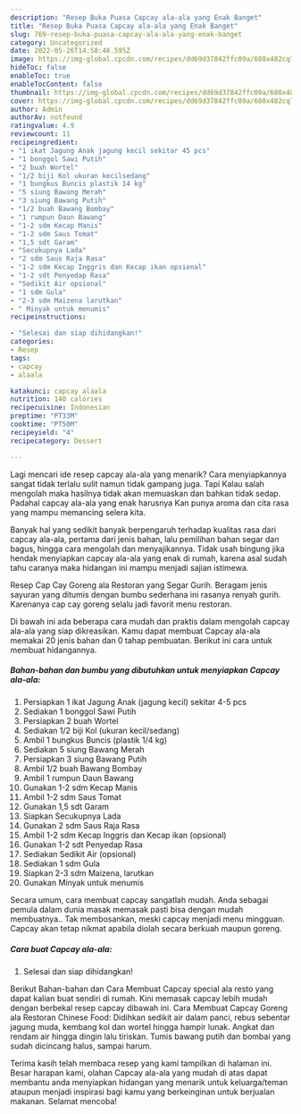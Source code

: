 ```yaml
---
description: "Resep Buka Puasa Capcay ala-ala yang Enak Banget"
title: "Resep Buka Puasa Capcay ala-ala yang Enak Banget"
slug: 769-resep-buka-puasa-capcay-ala-ala-yang-enak-banget
category: Uncategorized
date: 2022-05-26T14:58:48.595Z
image: https://img-global.cpcdn.com/recipes/dd69d37842ffc09a/680x482cq70/capcay-ala-ala-foto-resep-utama.jpg
hideToc: false
enableToc: true
enableTocContent: false
thumbnail: https://img-global.cpcdn.com/recipes/dd69d37842ffc09a/680x482cq70/capcay-ala-ala-foto-resep-utama.jpg
cover: https://img-global.cpcdn.com/recipes/dd69d37842ffc09a/680x482cq70/capcay-ala-ala-foto-resep-utama.jpg
author: Admin
authorAv: notfound
ratingvalue: 4.9
reviewcount: 11
recipeingredient:
- "1 ikat Jagung Anak jagung kecil sekitar 45 pcs"
- "1 bonggol Sawi Putih"
- "2 buah Wortel"
- "1/2 biji Kol ukuran kecilsedang"
- "1 bungkus Buncis plastik 14 kg"
- "5 siung Bawang Merah"
- "3 siung Bawang Putih"
- "1/2 buah Bawang Bombay"
- "1 rumpun Daun Bawang"
- "1-2 sdm Kecap Manis"
- "1-2 sdm Saus Tomat"
- "1,5 sdt Garam"
- "Secukupnya Lada"
- "2 sdm Saus Raja Rasa"
- "1-2 sdm Kecap Inggris dan Kecap ikan opsional"
- "1-2 sdt Penyedap Rasa"
- "Sedikit Air opsional"
- "1 sdm Gula"
- "2-3 sdm Maizena larutkan"
- " Minyak untuk menumis"
recipeinstructions:

- "Selesai dan siap dihidangkan!"
categories:
- Resep
tags:
- capcay
- alaala

katakunci: capcay alaala 
nutrition: 140 calories
recipecuisine: Indonesian
preptime: "PT33M"
cooktime: "PT50M"
recipeyield: "4"
recipecategory: Dessert

---
```



Lagi mencari ide resep capcay ala-ala yang menarik? Cara menyiapkannya sangat tidak terlalu sulit namun tidak gampang juga. Tapi Kalau salah mengolah maka hasilnya tidak akan memuaskan dan bahkan tidak sedap. Padahal capcay ala-ala yang enak harusnya Kan punya aroma dan cita rasa yang mampu memancing selera kita.


Banyak hal yang sedikit banyak berpengaruh terhadap kualitas rasa dari capcay ala-ala, pertama dari jenis bahan, lalu pemilihan bahan segar dan bagus, hingga cara mengolah dan menyajikannya. Tidak usah bingung jika hendak menyiapkan capcay ala-ala yang enak di rumah, karena asal sudah tahu caranya maka hidangan ini mampu menjadi sajian istimewa.

Resep Cap Cay Goreng ala Restoran yang Segar Gurih. Beragam jenis sayuran yang ditumis dengan bumbu sederhana ini rasanya renyah gurih. Karenanya cap cay goreng selalu jadi favorit menu restoran.


Di bawah ini ada beberapa cara mudah dan praktis dalam mengolah capcay ala-ala yang siap dikreasikan. Kamu dapat membuat Capcay ala-ala memakai 20 jenis bahan dan 0 tahap pembuatan. Berikut ini cara untuk membuat hidangannya.

<!--inarticleads1-->

##### Bahan-bahan dan bumbu yang dibutuhkan untuk menyiapkan Capcay ala-ala:

1. Persiapkan 1 ikat Jagung Anak (jagung kecil) sekitar 4-5 pcs
1. Sediakan 1 bonggol Sawi Putih
1. Persiapkan 2 buah Wortel
1. Sediakan 1/2 biji Kol (ukuran kecil/sedang)
1. Ambil 1 bungkus Buncis (plastik 1/4 kg)
1. Sediakan 5 siung Bawang Merah
1. Persiapkan 3 siung Bawang Putih
1. Ambil 1/2 buah Bawang Bombay
1. Ambil 1 rumpun Daun Bawang
1. Gunakan 1-2 sdm Kecap Manis
1. Ambil 1-2 sdm Saus Tomat
1. Gunakan 1,5 sdt Garam
1. Siapkan Secukupnya Lada
1. Gunakan 2 sdm Saus Raja Rasa
1. Ambil 1-2 sdm Kecap Inggris dan Kecap ikan (opsional)
1. Gunakan 1-2 sdt Penyedap Rasa
1. Sediakan Sedikit Air (opsional)
1. Sediakan 1 sdm Gula
1. Siapkan 2-3 sdm Maizena, larutkan
1. Gunakan  Minyak untuk menumis


Secara umum, cara membuat capcay sangatlah mudah. Anda sebagai pemula dalam dunia masak memasak pasti bisa dengan mudah membuatnya.. Tak membosankan, meski capcay menjadi menu mingguan. Capcay akan tetap nikmat apabila diolah secara berkuah maupun goreng. 

<!--inarticleads2-->

##### Cara buat Capcay ala-ala:


1. Selesai dan siap dihidangkan!

Berikut Bahan-bahan dan Cara Membuat Capcay special ala resto yang dapat kalian buat sendiri di rumah. Kini memasak capcay lebih mudah dengan berbekal resep capcay dibawah ini. Cara Membuat Capcay Goreng ala Restoran Chinese Food: Didihkan sedikit air dalam panci, rebus sebentar jagung muda, kembang kol dan wortel hingga hampir lunak. Angkat dan rendam air hingga dingin lalu tiriskan. Tumis bawang putih dan bombai yang sudah dicincang halus, sampai harum. 

Terima kasih telah membaca resep yang kami tampilkan di halaman ini. Besar harapan kami, olahan Capcay ala-ala yang mudah di atas dapat membantu anda menyiapkan hidangan yang menarik untuk keluarga/teman ataupun menjadi inspirasi bagi kamu yang berkeinginan untuk berjualan makanan. Selamat mencoba!
